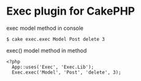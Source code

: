 # Exec plugin for CakePHP

exec model method in console

    $ cake exec.exec Model Post delete 3

exec() model method in method

    <?php
      App::uses('Exec', 'Exec.Lib');
      Exec.exec('Model', 'Post', 'delete', 3);
